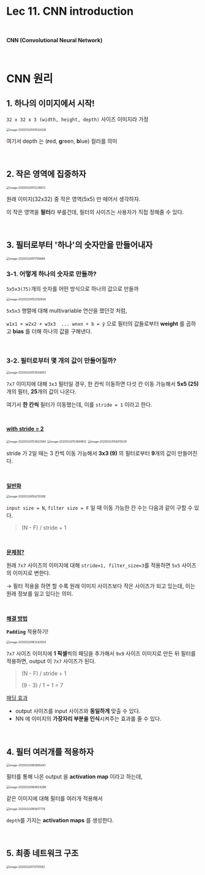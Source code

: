 # Lec 11. CNN introduction

<br>

**CNN (Convolutional Neural Network)**

<br>

# CNN 원리

## 1. 하나의 이미지에서 시작!

`32 x 32 x 3 (width, height, depth)` 사이즈 이미지라 가정

<img src="lec11.assets/image-20200324145524426.png" alt="image-20200324145524426" style="zoom:50%;" />

여기서 depth 는 (**r**ed, **g**reen, **b**lue) 컬러를 의미

<br>

## 2. 작은 영역에 집중하자

<img src="lec11.assets/image-20200324151228833.png" alt="image-20200324151228833" style="zoom:50%;" />

원래 이미지(32x32) 중 작은 영역(5x5) 만 떼어서 생각하자.

이 작은 영역을 **필터**라 부를건데, 필터의 사이즈는 사용자가 직접 정해줄 수 있다.

<br>

## 3. 필터로부터 '하나'의 숫자만을 만들어내자

<img src="lec11.assets/image-20200324151756868.png" alt="image-20200324151756868" style="zoom:50%;" />

### 3-1. 어떻게 하나의 숫자로 만들까?

`5x5x3(75)`개의 숫자를 어떤 방식으로 하나의 값으로 만들까

<img src="lec11.assets/image-20200324152550939.png" alt="image-20200324152550939" style="zoom:50%;" />

`5x5x3` 행렬에 대해 multivariable 연산을 했던것 처럼,

`w1x1 + w2x2 + w3x3  ... wnxn + b = ŷ` 으로 필터의 값들로부터 **weight** 를 곱하고 **bias** 를 더해 하나의 값을 구해낸다.

<br>

### 3-2. 필터로부터 몇 개의 값이 만들어질까?

<img src="lec11.assets/image-20200324153504853.png" alt="image-20200324153504853" style="zoom:50%;" />

`7x7` 이미지에 대해 `3x3` 필터일 경우, 한 칸씩 이동하면 다섯 칸 이동 가능해서 **5x5 (25)** 개의 필터, **25**개의 값이 나온다.

여기서 **한 칸씩** 필터가 이동했는데, 이를 `stride = 1` 이라고 한다.

<br>

<u>**with stride = 2**</u>

<img src="lec11.assets/image-20200324153922584.png" alt="image-20200324153922584" style="zoom:50%;" />

<img src="lec11.assets/image-20200324153949912.png" alt="image-20200324153949912" style="zoom:50%;" />

<img src="lec11.assets/image-20200324154015028.png" alt="image-20200324154015028" style="zoom:50%;" />

stride 가 2일 때는 3 칸씩 이동 가능해서 **3x3 (9)** 의 필터로부터 **9**개의 값이 만들어진다.

<br>

**<u>일반화</u>**

<img src="lec11.assets/image-20200324154210288.png" alt="image-20200324154210288" style="zoom:50%;" />

`input size = N`, `filter size = F` 일 때 이동 가능한 칸 수는 다음과 같이 구할 수 있다.

>  (N - F) / stride + 1

<br>

**<u>문제점?</u>**

원래 `7x7` 사이즈의 이미지에 대해 `stride=1, filter_size=3`를 적용하면 `5x5` 사이즈의 이미지로 변한다.

→ 필터 적용을 하면 할 수록 원래 이미지 사이즈보다 작은 사이즈가 되고 있는데, 이는 원래 정보를 잃고 있다는 의미.

<br>

**<u>해결 방법</u>**

**`Padding`** 적용하기!

<img src="lec11.assets/image-20200324163242934.png" alt="image-20200324163242934" style="zoom:50%;" />

`7x7` 사이즈 이미지에 **1 픽셀**씩의 패딩을 추가해서 `9x9` 사이즈 이미지로 만든 뒤 필터를 적용하면, output 이 `7x7` 사이즈가 된다.

> (N - F) / stride + 1
>
> (9 - 3) / 1 + 1 = 7

<u>패딩 효과</u>

- output 사이즈를 input 사이즈와 **동일하게** 맞출 수 있다.
- NN 에 이미지의 **가장자리 부분을 인식**시켜주는 효과를 줄 수 있다.

<br>

## 4. 필터 여러개를 적용하자

<img src="lec11.assets/image-20200324165900441.png" alt="image-20200324165900441" style="zoom:50%;" />

필터를 통해 나온 output 을 **activation map** 이라고 하는데, 

<img src="lec11.assets/image-20200324164834286.png" alt="image-20200324164834286" style="zoom:50%;" />

같은 이미지에 대해 필터를 여러개 적용해서

<img src="lec11.assets/image-20200324165817779.png" alt="image-20200324165817779" style="zoom:50%;" />

`depth`를 가지는 **activation maps** 를 생성한다.

<br>

## 5. 최종 네트워크 구조

<img src="lec11.assets/image-20200324170751582.png" alt="image-20200324170751582" style="zoom:50%;" />





